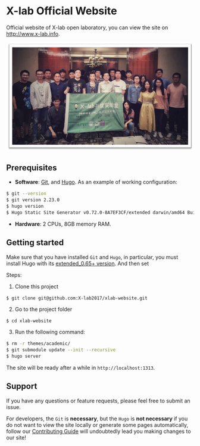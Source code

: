 # X-lab Official Website

 Official website of X-lab open laboratory, you can view the site on http://www.x-lab.info.

 ![avatar](./static/img/xlab.png)

## Prerequisites

* **Software**: [Git][git-install], and [Hugo][hugo-install]. As an example of working configuration:
```bash
$ git --version
$ git version 2.23.0
$ hugo version
$ Hugo Static Site Generator v0.72.0-8A7EF3CF/extended darwin/amd64 BuildDate: 2020-05-31T12:12:33Z
```

* **Hardware**: 2 CPUs, 8GB memory RAM.

## Getting started

Make sure that you have installed `Git` and `Hugo`, in particular, you must install Hugo with its [extended_0.65+ version][hugo-version]. And then set

Steps:

1. Clone this project
```bash
$ git clone git@github.com:X-lab2017/xlab-website.git
```

2. Go to the project folder
```
$ cd xlab-website
```

3. Run the following command:
```bash
$ rm -r themes/academic/
$ git submodule update --init --recursive
$ hugo server
```

The site will be ready after a while in `http://localhost:1313`.

## Support

If you have any questions or feature requests, please feel free to submit an issue.

For developers, the `Git` is **necessary**, but the `Hugo` is **not necessary** if you do not want to view the site locally or generate some pages automatically, follow our [Contributing Guide][CONTRIBUTING] will undoubtedly lead you making changes to our site!


[git-install]: https://git-scm.com/downloads

[hugo-install]: https://gohugo.io/getting-started/installing/#quick-install

[hugo-version]: https://github.com/gohugoio/hugo/releases

[CONTRIBUTING]: ./CONTRIBUTING.md
